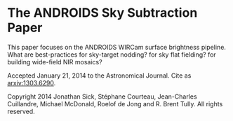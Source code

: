 # The ANDROIDS Sky Subtraction Paper

This paper focuses on the ANDROIDS WIRCam surface brightness pipeline.
What are best-practices for sky-target nodding? for sky flat fielding? for building wide-field NIR mosaics?

Accepted January 21, 2014 to the Astronomical Journal. Cite as [arxiv:1303.6290](http://arxiv.org/abs/1303.6290).

Copyright 2014 Jonathan Sick, Stéphane Courteau, Jean-Charles Cuillandre, Michael McDonald, Roelof de Jong and R. Brent Tully. All rights reserved.
